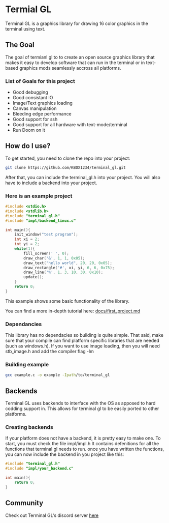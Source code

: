 # Termial GL

Terminal GL is a graphics library for drawing 16 color graphics in the terminal using text.

## The Goal
The goal of termianl gl to to create an open source graphics library that makes it easy to develop software that can run in the terminal or in text-based graphics mods seamlessly accross all platforms.

### List of Goals for this project
- Good debugging
- Good consistant IO
- Image/Text graphics loading
- Canvas manipulation
- Bleeding edge performance
- Good support for ssh
- Good support for all hardware with text-mode/terminal
- Run Doom on it

## How do I use?
To get started, you need to clone the repo into your project:
```sh
git clone https://github.com/KBOX1234/terminal_gl.git
```
After that, you can include the terminal_gl.h into your project.
You will also have to include a backend into your project.

### Here is an example project
```c
#include <stdio.h>
#include <stdlib.h>
#include "terminal_gl.h"
#include "impl/backend_linux.c"

int main(){
    init_window("test program");
    int xi = 2;
    int yi = 2;
    while(1){
        fill_screen(' ', 0);
        draw_char('&', 1, 1, 0x05);
        draw_text("hello world", 20, 20, 0x05);
        draw_rectangle('#', xi, yi, 6, 6, 0x75);
        draw_line('%', 1, 3, 10, 30, 0x10);
        update();
    }
    return 0;
}
```
This example shows some basic functionality of the library.

You can find a more in-depth tutorial here: [docs/first_project.md](docs/first_project.md)

### Dependancies
This library has no dependacies so building is quite simple.
That said, make sure that your compile can find platform specific libraries that are needed (such as windows.h).
If you want to use image loading, then you will need stb_image.h and add the compiler flag -lm

### Building example
```sh
gcc example.c -o example -Ipath/to/terminal_gl
```
## Backends
Terminal GL uses backends to interface with the OS as apposed to hard codding support in.
This allows for terminal gl to be easily ported to other platforms.
### Creating backends
If your platform does not have a backend, it is pretty easy to make one.
To start, you must check the file impl/impl.h
It contains defenitions for all the functions that terminal gl needs to run.
once you have written the functions, you can now include the backend in you project like this:
```c
#include "terminal_gl.h"
#include "impl/your_backend.c"

int main(){
    return 0;
}
```
## Community
Check out Terminal GL's discord server [here](https://discord.gg/UkDNFYFatQ)
